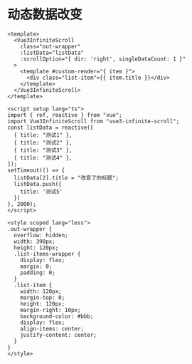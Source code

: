 <!--
 * @Author: ykx
 * @Date: 2022-10-11 14:22:35
 * @LastEditTime: 2022-10-11 16:45:07
 * @LastEditors: your name
 * @Description: 
-->


# 动态数据改变

<ClientOnly>
<ChangeDataScroll style="margin-top: 10px"></ChangeDataScroll>
</ClientOnly>

```vue
<template>
  <Vue3InfiniteScroll
    class="out-wrapper"
    :listData="listData"
    :scrollOption="{ dir: 'right', singleDataCount: 1 }"
  >
    <template #custom-render="{ item }">
      <div class="list-item">{{ item.title }}</div>
    </template>
  </Vue3InfiniteScroll>
</template>

<script setup lang="ts">
import { ref, reactive } from "vue";
import Vue3InfiniteScroll from "vue3-infinite-scroll";
const listData = reactive([
  { title: "测试1" },
  { title: "测试2" },
  { title: "测试3" },
  { title: "测试4" },
]);
setTimeout(() => {
  listData[2].title = "改变了的标题";
  listData.push({
    title: '测试5'
  })
}, 2000);
</script>

<style scoped lang="less">
.out-wrapper {
  overflow: hidden;
  width: 390px;
  height: 120px;
  .list-items-wrapper {
    display: flex;
    margin: 0;
    padding: 0;
  }
  .list-item {
    width: 120px;
    margin-top: 0;
    height: 120px;
    margin-right: 10px;
    background-color: #bbb;
    display: flex;
    align-items: center;
    justify-content: center;
  }
}
</style>
```
